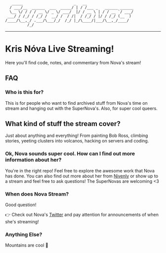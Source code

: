 
```
   _____                       _   __                     
  / ___/__  ______  ___  _____/ | / /___ _   ______ ______
  \__ \/ / / / __ \/ _ \/ ___/  |/ / __ \ | / / __ `/ ___/
 ___/ / /_/ / /_/ /  __/ /  / /|  / /_/ / |/ / /_/ (__  ) 
/____/\__,_/ .___/\___/_/  /_/ |_/\____/|___/\__,_/____/  
          /_/                                             
```

---

# Kris Nóva Live Streaming!

Here you'll find code, notes, and commentary from Nova's stream!

## FAQ

### Who is this for?


This is for people who want to find archived stuff from Nova's time on stream and hanging out with the SuperNova's.  Also, for super cool queers.

## What kind of stuff the stream cover?


Just about anything and everything!  From painting Bob Ross, climbing stories, yeeting clusters into volcanos, hacking on servers and coding.

### Ok, Nova sounds super cool.  How can I find out more information about her?


You're in the right repo! Feel free to explore the awesome work that Nova has done.  You can also find out more about her from [Nivenly](http://nivenly.com/) or show up to a stream and feel free to ask questions!  The SuperNovas are welcoming <3 


### When does Nova Stream?

Good question!

:point_right: Check out Nova's [Twitter](https://twitter.com/krisnova) and pay attention for announcements of when she's streaming!


### Anything Else?

Mountains are cool :mount_fuji:
